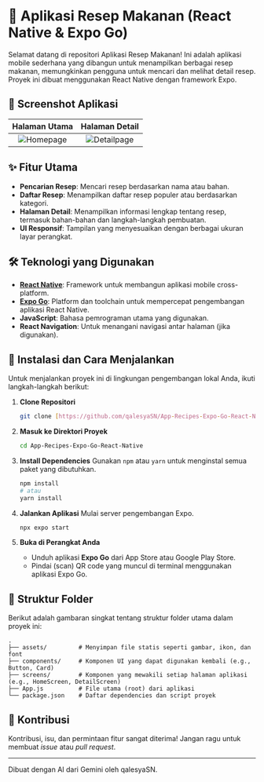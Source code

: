 # 🍳 Aplikasi Resep Makanan (React Native & Expo Go)

Selamat datang di repositori Aplikasi Resep Makanan! Ini adalah aplikasi mobile sederhana yang dibangun untuk menampilkan berbagai resep makanan, memungkinkan pengguna untuk mencari dan melihat detail resep. Proyek ini dibuat menggunakan React Native dengan framework Expo.

## 📸 Screenshot Aplikasi


| Halaman Utama | Halaman Detail |
| :-----------: | :--------------: |
| ![Homepage](https://via.placeholder.com/300x600.png?text=Halaman+Utama) | ![Detailpage](https://via.placeholder.com/300x600.png?text=Halaman+Detail) |

## ✨ Fitur Utama

-   **Pencarian Resep**: Mencari resep berdasarkan nama atau bahan.
-   **Daftar Resep**: Menampilkan daftar resep populer atau berdasarkan kategori.
-   **Halaman Detail**: Menampilkan informasi lengkap tentang resep, termasuk bahan-bahan dan langkah-langkah pembuatan.
-   **UI Responsif**: Tampilan yang menyesuaikan dengan berbagai ukuran layar perangkat.

## 🛠️ Teknologi yang Digunakan

-   **[React Native](https://reactnative.dev/)**: Framework untuk membangun aplikasi mobile cross-platform.
-   **[Expo Go](https://expo.dev/)**: Platform dan toolchain untuk mempercepat pengembangan aplikasi React Native.
-   **JavaScript**: Bahasa pemrograman utama yang digunakan.
-   **React Navigation**: Untuk menangani navigasi antar halaman (jika digunakan).

## 🚀 Instalasi dan Cara Menjalankan

Untuk menjalankan proyek ini di lingkungan pengembangan lokal Anda, ikuti langkah-langkah berikut:

1.  **Clone Repositori**
    ```bash
    git clone [https://github.com/qalesyaSN/App-Recipes-Expo-Go-React-Native.git](https://github.com/qalesyaSN/App-Recipes-Expo-Go-React-Native.git)
    ```

2.  **Masuk ke Direktori Proyek**
    ```bash
    cd App-Recipes-Expo-Go-React-Native
    ```

3.  **Install Dependencies**
    Gunakan `npm` atau `yarn` untuk menginstal semua paket yang dibutuhkan.
    ```bash
    npm install
    # atau
    yarn install
    ```

4.  **Jalankan Aplikasi**
    Mulai server pengembangan Expo.
    ```bash
    npx expo start
    ```

5.  **Buka di Perangkat Anda**
    -   Unduh aplikasi **Expo Go** dari App Store atau Google Play Store.
    -   Pindai (scan) QR code yang muncul di terminal menggunakan aplikasi Expo Go.

## 📁 Struktur Folder

Berikut adalah gambaran singkat tentang struktur folder utama dalam proyek ini:

```
.
├── assets/         # Menyimpan file statis seperti gambar, ikon, dan font
├── components/     # Komponen UI yang dapat digunakan kembali (e.g., Button, Card)
├── screens/        # Komponen yang mewakili setiap halaman aplikasi (e.g., HomeScreen, DetailScreen)
├── App.js          # File utama (root) dari aplikasi
└── package.json    # Daftar dependencies dan script proyek
```

## 🤝 Kontribusi

Kontribusi, isu, dan permintaan fitur sangat diterima! Jangan ragu untuk membuat *issue* atau *pull request*.

---
Dibuat dengan AI dari Gemini oleh qalesyaSN.
